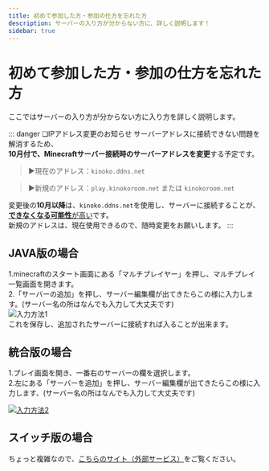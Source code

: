 ```yaml
---
title: 初めて参加した方・参加の仕方を忘れた方
description: サーバーの入り方が分からない方に、詳しく説明します！
sidebar: true
---
```

# 初めて参加した方・参加の仕方を忘れた方
ここではサーバーの入り方が分からない方に入り方を詳しく説明します。

::: danger ❏IPアドレス変更のお知らせ
サーバーアドレスに接続できない問題を解消するため、  
**10月付で、Minecraftサーバー接続時のサーバーアドレスを変更**する予定です。  

> ▶現在のアドレス：`kinoko.ddns.net`

> ▶新規のアドレス：`play.kinokoroom.net` または `kinokoroom.net`

変更後の**10月以降**は、`kinoko.ddns.net`を使用し、サーバーに接続することが、<u>**できなくなる可能性**が高い</u>です。  
新規のアドレスは、現在使用できるので、随時変更をお願いします。
:::

## JAVA版の場合
1.minecraftのスタート画面にある「マルチプレイヤー」を押し、マルチプレイ一覧画面を開きます。<br>
2.「サーバーの追加」を押し、サーバー編集欄が出てきたらこの様に入力します。(サーバー名の所はなんでも入力して大丈夫です)<br>
![入力方法1](https://i.gyazo.com/a7aab12b2eb042970810af93ac885035.jpg)<br>
これを保存し、追加されたサーバーに接続すれば入ることが出来ます。<br>

## 統合版の場合
1.プレイ画面を開き、一番右のサーバーの欄を選択します。<br>
2.左にある「サーバーを追加」を押し、サーバー編集欄が出てきたらこの様に入力します、(サーバー名の所はなんでも入力して大丈夫です)<br>

[![入力方法2](https://i.gyazo.com/2c40351d7142f0fd08c58c26227dd7b1.jpg)](https://gyazo.com/2c40351d7142f0fd08c58c26227dd7b1)

## スイッチ版の場合
ちょっと複雑なので、[こちらのサイト（外部サービス）](https://www.radical-dreamer.com/game/minecraft_bedrockconnect/)をご覧ください。

